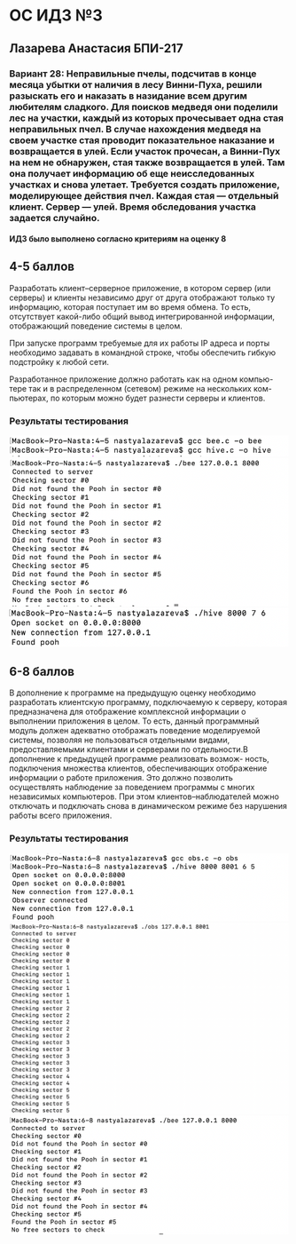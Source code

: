 # ОС ИДЗ №3
## Лазарева Анастасия БПИ-217
### Вариант 28: Неправильные пчелы, подсчитав в конце месяца убытки от наличия в лесу Винни-Пуха, решили разыскать его и наказать в назидание всем другим любителям сладкого. Для поисков медведя они поделили лес на участки, каждый из которых прочесывает одна стая неправильных пчел. В случае нахождения медведя на своем участке стая проводит показательное наказание и возвращается в улей. Если участок прочесан, а Винни-Пух на нем не обнаружен, стая также возвращается в улей. Там она получает информацию об еще неисследованных участках и снова улетает. Требуется создать приложение, моделирующее действия пчел. Каждая стая — отдельный клиент. Сервер — улей. Время обследования участка задается случайно.

#### ИДЗ было выполнено согласно критериям на оценку 8
## 4-5 баллов
Разработать клиент–серверное приложение, в котором сервер (или серверы) и клиенты независимо друг от друга отображают только ту информацию, которая поступает им во время обмена. То есть, отсутствует какой-либо общий вывод интегрированной информации, отображающий поведение системы в целом.

При запуске программ требуемые для их работы IP адреса и порты необходимо задавать в командной строке, чтобы обеспечить гибкую подстройку к любой сети.

Разработанное приложение должно работать как на одном компью- тере так и в распределенном (сетевом) режиме на нескольких ком- пьютерах, по которым можно будет разнести серверы и клиентов.
### Результаты тестирования
![img](/4-5/image1.png)
![img](/4-5/image2.png)
![img](/4-5/image3.png)

## 6-8 баллов
В дополнение к программе на предыдущую оценку необходимо разработать клиентскую программу, подключаемую к серверу, которая предназначена для отображение комплексной информации о выполнении приложения в целом. То есть, данный программный модуль должен адекватно отображать поведение моделируемой системы, позволяя не пользоваться отдельными видами, предоставляемыми клиентами и серверами по отдельности.В дополнение к предыдущей программе реализовать возмож- ность, подключения множества клиентов, обеспечивающих отображение информации о работе приложения. Это должно позволить осуществлять наблюдение за поведением программы с многих независимых компьютеров. При этом клиентов–наблюдателей можно отключать и подключать снова в динамическом режиме без нарушения работы всего приложения.

### Результаты тестирования
![img](/6-8/image4.png)
![img](/6-8/image5.png)
![img](/6-8/image6.png)

